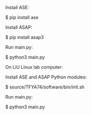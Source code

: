 Install ASE:

$ pip install ase

Install ASAP:

$ pip install asap3

Run main.py:
	
$ python3 main.py


On LiU Linux lab computer:

Install ASE and ASAP Python modules:

$ source/TFYA74/software/bin/init.sh

Run main.py:

$ python3 main.py
